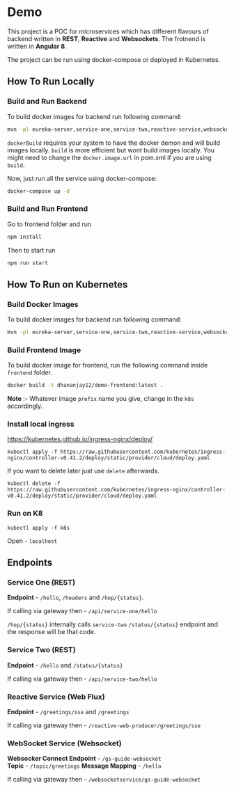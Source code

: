 # Demo
This project is a POC for microservices which has different flavours of backend written in **REST**, **Reactive** and **Websockets**. The frotnend is written in **Angular 8**.

The project can be run using docker-compose or deployed in Kubernetes.

## How To Run Locally

### Build and Run Backend
To build docker images for backend run following command:
```sh
mvn -pl eureka-server,service-one,service-two,reactive-service,websocket-service,gateway  -Dmaven.test.skip=true package jib:dockerBuild
```

`dockerBuild` requires your system to have the docker demon and will build images locally. `build` is more efficient but wont build images locally.
 You might need to change the `docker.image.url` in pom.xml if you are using `build`.

Now, just run all the service using docker-compose:

```sh
docker-compose up -d
```

### Build and Run Frontend

Go to frontend folder and run 

```sh
npm install
```

Then to start run

```sh
npm run start
```

## How To Run on Kubernetes

### Build Docker Images

To build docker images for backend run following command:
```sh
mvn -pl eureka-server,service-one,service-two,reactive-service,websocket-service,gateway  -Dmaven.test.skip=true package jib:dockerBuild
```

### Build Frontend Image

To build docker image for frontend, run the following command inside `frontend` folder.
```sh
docker build -t dhananjay12/demo-frontend:latest .
```

**Note** :- Whatever image `prefix` name you give, change in the `k8s` accordingly.

### Install local ingress

https://kubernetes.github.io/ingress-nginx/deploy/

```
kubectl apply -f https://raw.githubusercontent.com/kubernetes/ingress-nginx/controller-v0.41.2/deploy/static/provider/cloud/deploy.yaml
```
If you want to delete later just use `delete` afterwards.

```
kubectl delete -f https://raw.githubusercontent.com/kubernetes/ingress-nginx/controller-v0.41.2/deploy/static/provider/cloud/deploy.yaml
```

### Run on K8

```
kubectl apply -f k8s
```

Open - `localhost`

## Endpoints

### Service One (REST)

**Endpoint** - `/hello`, `/headers` and `/hop/{status}`. 

If calling via gateway then - `/api/service-one/hello`

`/hop/{status}` internally calls `service-two` `/status/{status}` endpoint and the response will be that code.

### Service Two (REST)

**Endpoint** - `/hello` and `/status/{status}`

If calling via gateway then - `/api/service-two/hello`


### Reactive Service (Web Flux)

**Endpoint**  - `/greetings/sse`  and `/greetings`

If calling via gateway then - `/reactive-web-producer/greetings/sse`

### WebSocket Service  (Websocket)

**Websocker Connect Endpoint** - `/gs-guide-websocket`  
**Topic** - `/topic/greetings`
**Message Mapping** - `/hello`

If calling via gateway then - `/websocketservice/gs-guide-websocket`
